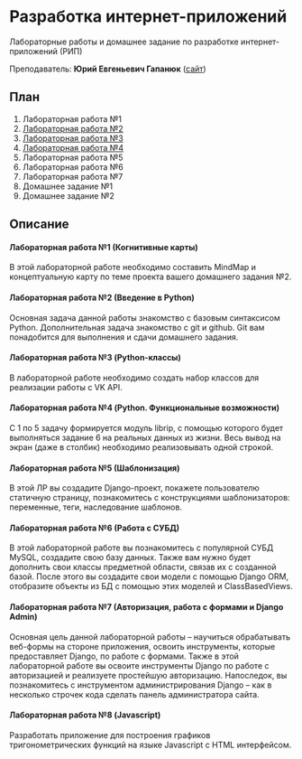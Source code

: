 # Разработка интернет-приложений

Лабораторные работы и домашнее задание по разработке интернет-приложений (РИП)

Преподаватель: **Юрий Евгеньевич Гапанюк** ([сайт](http://sfm2007.narod.ru/))

## План

1. Лабораторная работа №1
2. [Лабораторная работа №2](https://github.com/bestK1ngArthur/IU5/tree/master/5%20семестр/Разработка%20интернет-приложений/Lab2)
3. [Лабораторная работа №3](https://github.com/bestK1ngArthur/IU5/tree/master/5%20семестр/Разработка%20интернет-приложений/Lab3)
4. [Лабораторная работа №4](https://github.com/bestK1ngArthur/IU5/tree/master/5%20семестр/Разработка%20интернет-приложений/Lab4)
5. Лабораторная работа №5
6. Лабораторная работа №6
7. Лабораторная работа №7
8. Домашнее задание №1
9. Домашнее задание №2

## Описание
#### Лабораторная работа №1 (Когнитивные карты)

В этой лабораторной работе необходимо составить MindMap и концептуальную карту по теме проекта вашего домашнего задания №2.

#### Лабораторная работа №2 (Введение в Python)

Основная задача данной работы знакомство с базовым синтаксисом Python. Дополнительная задача ­знакомство с git и github. Git вам понадобится для выполнения и сдачи домашнего задания.

#### Лабораторная работа №3 (Python-классы)

В лабораторной работе необходимо создать набор классов для реализации работы с VK API.

#### Лабораторная работа №4 (Python. Функциональные возможности)

 С 1 по 5 задачу формируется модуль librip, с помощью которого будет выполняться задание 6 на реальных данных из жизни. Весь вывод на экран (даже в столбик) необходимо реализовывать одной строкой.

#### Лабораторная работа №5 (Шаблонизация)

В этой ЛР вы создадите Django-проект, покажете пользователю статичную страницу, познакомитесь с конструкциями шаблонизаторов: переменные, теги, наследование шаблонов.

#### Лабораторная работа №6 (Работа с СУБД)

В этой лабораторной работе вы познакомитесь с популярной СУБД MySQL, создадите свою базу данных. Также вам нужно будет дополнить свои классы предметной области, связав их с созданной базой. После этого вы создадите свои модели с помощью Django ORM, отобразите объекты из БД с помощью этих моделей и ClassBasedViews.

#### Лабораторная работа №7 (Авторизация, работа с формами и Django Admin)

Основная цель данной лабораторной работы – научиться обрабатывать веб-формы на стороне приложения, освоить инструменты, которые предоставляет Django, по работе с формами. Также в этой лабораторной работе вы освоите инструменты Django по работе с авторизацией и реализуете простейшую авторизацию. Напоследок, вы познакомитесь с инструментом администрирования Django – как в несколько строчек кода сделать панель администратора сайта.

#### Лабораторная работа №8 (Javascript)

Разработать приложение для построения графиков тригонометрических функций на языке Javascript с HTML интерфейсом.
